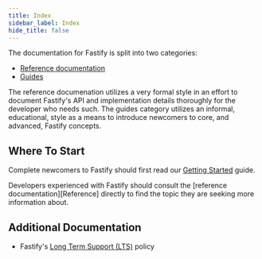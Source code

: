 ```yaml
---
title: Index
sidebar_label: Index
hide_title: false
---
```


The documentation for Fastify is split into two categories:

+ [Reference documentation](./02-Reference/index.md)
+ [Guides](./01-Guides/index.md)

The reference documenation utilizes a very formal style in an effort to document
Fastify's API and implementation details thoroughly for the developer who
needs such. The guides category utilizes an informal, educational, style as
a means to introduce newcomers to core, and advanced, Fastify concepts.

## Where To Start

Complete newcomers to Fastify should first read our [Getting Started](./01-Guides/Getting-Started.md) guide.

Developers experienced with Fastify should consult the
[reference documentation][Reference] directly to find the topic they are
seeking more information about.


## Additional Documentation

+ Fastify's [Long Term Support (LTS)](./LTS.md) policy
